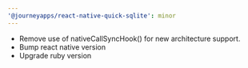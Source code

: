 ```yaml
---
'@journeyapps/react-native-quick-sqlite': minor
---
```


- Remove use of nativeCallSyncHook() for new architecture support.
- Bump react native version
- Upgrade ruby version
